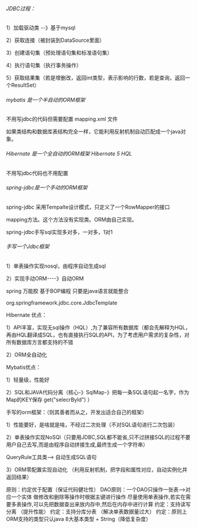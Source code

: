 ###### JDBC过程：

1）加载驱动类 --》基于mysql

2）获取连接（被封装到DataSource里面）

3）创建语句集（预处理语句集和标准语句集）

4）执行语句集（执行事务操作）

5）获取结果集（若是增删改，返回int类型，表示影响的行数，若是查询，返回一个ResultSet）



###### mybatis 是一个半自动的ORM框架  

不用写jdbc的代码但需要配置 mapping.xml 文件

如果类结构和数据库表结构完全一样，它能利用反射机制自动匹配成一个java对象。



###### Hibernate 是一个全自动的ORM框架  Hibernate 5  HQL

不用写jdbc代码也不用配置



###### spring-jdbc是一个手动的ORM框架

spring-jdbc 采用Tempalte设计模式，只定义了一个RowMapper的接口

mapping方法。这个方法没有实现类。ORM由自己实现。

spring-jdbc手写sql实现多对多，一对多，1对1



###### 手写一个Jdbc框架

1）单表操作实现nosql，由程序自动生成sql

2）实现手动ORM----》自动ORM



spring 万能胶 基于BOP编程 只要是java语言就能整合

org.springframework.jdbc.core.JdbcTemplate



Hibernate 优点：

1）API丰富，实现无sql操作（HQL）,为了兼容所有数据库（都会先解释为HQL，再由HQL翻译成SQL，也有直接执行SQL的API，为了考虑用户需求的复杂性，对所有数据库方言都支持的不错

2）ORM全自动化



Mybatis优点：

1）轻量级，性能好

2）SQL和JAVA代码分离（核心-》SqlMap-》把每一条SQL语句起一名字，作为Map的KEY保存  get("selecrById")   ）



手写的orm框架：（则其善者而从之，开发出适合自己的框架）

1）性能要好，是啥就是啥，不经过二次处理（不对SQL语句进行二次包装）

2）单表操作实现NoSQl（只要用JDBC,SQL都不能省,只不过拼接SQL的过程不要用户自己去写,而是由程序自动拼接生成,最终生成一个字符串）

   QueryRule工具类--> 自动生成SQL语句
   
3）ORM零配置实现自动化 （利用反射机制，把字段和属性对应，自动实例化并返回结果）




原则：约定优于配置（保证代码健壮性）
     DAO原则：一个DAO只操作一张表-->对应一个实体
     做修改和删除等操作时根据主键进行操作
     尽量使用单表操作,若实在需要多表操作,可以先把数据查出来放内存中,然后在内存中进行计算
     约定：支持读写分离 （提升性能）
     约定：支持分库分表 （解决单表数据量过大）
     约定：原则上ORM支持的类型只认java 8大基本类型 + String（降低复杂度）


